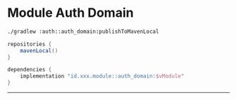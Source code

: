 # Module Auth Domain

```bash
./gradlew :auth::auth_domain:publishToMavenLocal
```

```gradle
repositories {
    mavenLocal()
}

dependencies {
    implementation "id.xxx.module::auth_domain:$vModule"
}
```
---
